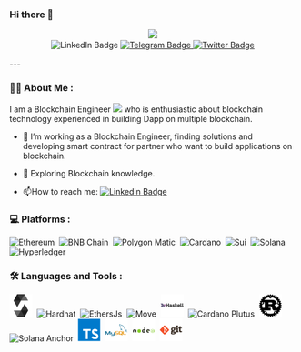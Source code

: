 ### Hi there 👋
<div id="header" align="center">
  <img src="https://media.giphy.com/media/M9gbBd9nbDrOTu1Mqx/giphy.gif" width="100"/>
  <div id="badges" align="center>
  <a href="https://www.linkedin.com/in/ndtr2000/">
    <img src="https://img.shields.io/badge/LinkedIn-blue?style=for-the-badge&logo=linkedin&logoColor=white" alt="LinkedIn Badge"/>
  </a>
  <a href="https://t.me/NgDaniel20">
    <img src="https://img.shields.io/badge/Telegram-blue?style=for-the-badge&logo=telegram&logoColor=white" alt="Telegram Badge"/>
  </a>
  <a href="https://twitter.com/nhTrng42755397">
    <img src="https://img.shields.io/badge/Twitter-blue?style=for-the-badge&logo=twitter&logoColor=white" alt="Twitter Badge"/>
  </a>
</div>
                                                                                                                             
<img src="https://komarev.com/ghpvc/?username=ndtr2000&style=flat-square&color=blue" alt=""/>
</div>
---

### :woman_technologist: About Me :
I am a Blockchain Engineer <img src="https://media.giphy.com/media/WUlplcMpOCEmTGBtBW/giphy.gif" width="30"> who is enthusiastic about blockchain technology experienced in building Dapp on multiple blockchain.
- :telescope: I’m working as a Blockchain Engineer, finding solutions and developing smart contract for partner who want to build applications on blockchain.

- :seedling: Exploring Blockchain knowledge.

- :mailbox:How to reach me: [![Linkedin Badge](https://img.shields.io/badge/-DanielNg20-blue?style=flat&logo=Telegram&logoColor=white)](https://t.me/NgDaniel20)

### :computer: Platforms :                                                                                                         
<div>
   <img src="https://upload.wikimedia.org/wikipedia/commons/thumb/6/6f/Ethereum-icon-purple.svg/512px-Ethereum-icon-purple.svg.png?20200227011040" title="Ethereum" alt="Ethereum" width="40" height="40"/>&nbsp;        <img src="https://altcoinsbox.com/wp-content/uploads/2023/01/bnb-chain-binance-smart-chain-logo-300x300.webp" title="BNB Chain" alt="BNB Chain" width="40" height="40"/>&nbsp;                                          <img src="https://cryptologos.cc/logos/polygon-matic-logo.png" title="Polygon Matic" alt="Polygon Matic" width="40" height="40"/>&nbsp;    
   <img src="https://thumbs.dreamstime.com/b/cardano-crypto-currency-coin-icon-isolated-white-background-virtual-money-collection-cryptocurrency-flat-style-symbol-112068181.jpg" title="Cardano" alt="Cardano" width="40" height="40"/>&nbsp;
   <img src="https://pbs.twimg.com/profile_images/1582380655027052544/dK8glmZ3_400x400.jpg" title="Sui" alt="Sui" width="40" height="40"/>&nbsp;                                                                                <img src="https://cryptologos.cc/logos/solana-sol-logo.png" title="Solana" alt="Solana" width="40" height="40"/>&nbsp;     
   <img src="https://www.svgrepo.com/show/330663/hyperledger.svg" title="Hyperledger" alt="Hyperledger" width="40" height="40"/>&nbsp;
<div>                                                                                                           
                                                                                                           
### :hammer_and_wrench: Languages and Tools :                                                                                           
<div>
  <img src="https://github.com/devicons/devicon/blob/master/icons/solidity/solidity-original.svg" title="Solidity" alt="Solidity" width="40" height="40"/>&nbsp;
  <img src="https://user-images.githubusercontent.com/53716352/230917955-9c72cc13-bc35-40b2-a396-d03142d00ac3.png" title="Hardhat" alt="Hardhat" width="40" height="40"/>&nbsp;
  <img src="https://go.gitcoin.co/hubfs/ethersjs.png" title="EthersJs" alt="EthersJs" width="40" height="40"/>&nbsp;
  <img src="https://sdkbox.gallerycdn.vsassets.io/extensions/sdkbox/vscode-libra-move/0.0.10/1563931726356/Microsoft.VisualStudio.Services.Icons.Default" title="Move" alt="Move" width="40" height="40"/>&nbsp;
  <img src="https://github.com/devicons/devicon/blob/master/icons/haskell/haskell-original-wordmark.svg" title="Haskell" alt="Haskell " width="40" height="40"/>&nbsp;
  <img src="https://roadmap.cardano.org/images/uploads/icon-plutus.png" title="Cardano Plutus" alt="Cardano Plutus" width="40" height="40"/>&nbsp;
  <img src="https://github.com/devicons/devicon/blob/master/icons/rust/rust-plain.svg" title="Rust" alt="Rust" width="40" height="40"/>&nbsp;                                                                           <img src="https://www.anchor-lang.com/logo.png" title="Solana Anchor" alt="Solana Anchor" width="40" height="40"/>&nbsp                                                     
  <img src="https://github.com/devicons/devicon/blob/master/icons/typescript/typescript-original.svg" title="TypeScript" alt="TypeScript" width="40" height="40"/>&nbsp;
  <img src="https://github.com/devicons/devicon/blob/master/icons/mysql/mysql-original-wordmark.svg" title="MySQL"  alt="MySQL" width="40" height="40"/>&nbsp;
  <img src="https://github.com/devicons/devicon/blob/master/icons/nodejs/nodejs-original-wordmark.svg" title="NodeJS" alt="NodeJS" width="40" height="40"/>&nbsp;
  <img src="https://github.com/devicons/devicon/blob/master/icons/git/git-original-wordmark.svg" title="Git" **alt="Git" width="40" height="40"/>
</div> 
                                                                                                                                               
                                                                                                                                      
<!--
**ndtr2000/ndtr2000** is a ✨ _special_ ✨ repository because its `README.md` (this file) appears on your GitHub profile.

Here are some ideas to get you started:

- 🔭 I’m currently working on ...
- 🌱 I’m currently learning ...
- 👯 I’m looking to collaborate on ...
- 🤔 I’m looking for help with ...
- 💬 Ask me about ...
- 📫 How to reach me: ...
- 😄 Pronouns: ...
- ⚡ Fun fact: ...
-->
